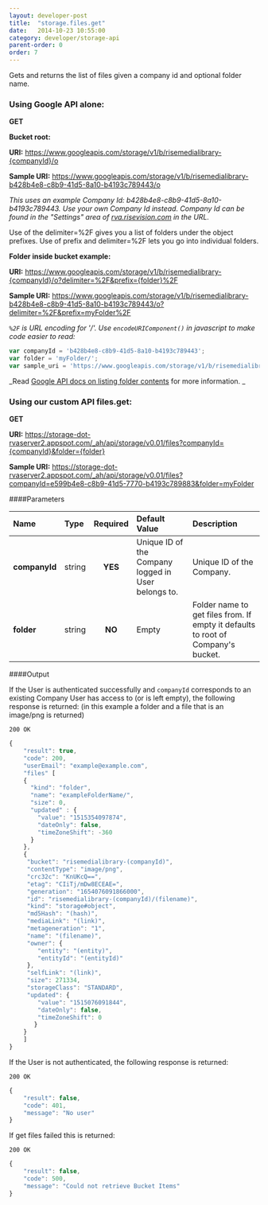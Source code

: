 ```yaml
---
layout: developer-post
title:  "storage.files.get"
date:   2014-10-23 10:55:00
category: developer/storage-api
parent-order: 0
order: 7
---
```


Gets and returns the list of files given a company id and optional folder name.

### Using Google API alone:

**GET**

**Bucket root:**

**URI:** https://www.googleapis.com/storage/v1/b/risemedialibrary-{companyId}/o

**Sample URI:** https://www.googleapis.com/storage/v1/b/risemedialibrary-b428b4e8-c8b9-41d5-8a10-b4193c789443/o

_This uses an example Company Id: b428b4e8-c8b9-41d5-8a10-b4193c789443. Use your own Company Id instead. Company Id can be found in the "Settings" area of [rva.risevision.com](http://rva.risevision.com) in the URL._

Use of the delimiter=%2F gives you a list of folders under the object prefixes.
Use of prefix and delimiter=%2F lets you go into individual folders.

**Folder inside bucket example:**

**URI:** https://www.googleapis.com/storage/v1/b/risemedialibrary-{companyId}/o?delimiter=%2F&prefix={folder}%2F

**Sample URI:** https://www.googleapis.com/storage/v1/b/risemedialibrary-b428b4e8-c8b9-41d5-8a10-b4193c789443/o?delimiter=%2F&prefix=myFolder%2F

_`%2F` is URL encoding for '/'. Use `encodeURIComponent()` in javascript to make code easier to read:_

```javascript
var companyId = 'b428b4e8-c8b9-41d5-8a10-b4193c789443';
var folder = 'myFolder/';
var sample_uri = 'https://www.googleapis.com/storage/v1/b/risemedialibrary-' + encodeURIComponent( companyId ) + '/o?delimiter=' + encodeURIComponent( '/' ) + '&prefix=' + encodeURIComponent( folder );
```

_Read [Google API docs on listing folder contents](https://cloud.google.com/storage/docs/json_api/v1/objects/list) for more information. _

### Using our custom API files.get:

**GET**

**URI:** https://storage-dot-rvaserver2.appspot.com/_ah/api/storage/v0.01/files?companyId={companyId}&folder={folder}

**Sample URI:** https://storage-dot-rvaserver2.appspot.com/_ah/api/storage/v0.01/files?companyId=e599b4e8-c8b9-41d5-7770-b4193c789883&folder=myFolder

####Parameters

| Name    | Type   | Required | Default Value | Description |
|:--------|:-------|:--------:|:--------------|:------------|
| **companyId**  | string |  **YES**  | Unique ID of the Company logged in User belongs to. | Unique ID of the Company. |
| **folder**  | string |  **NO**  | Empty | Folder name to get files from. If empty it defaults to root of Company's bucket.  |

####Output

If the User is authenticated successfully and `companyId` corresponds to an existing Company User has access to (or is left empty), the following response is returned:
(in this example a folder and a file that is an image/png is returned)

```200 OK```

```javascript
{
    "result": true,
    "code": 200,
    "userEmail": "example@example.com",
    "files" [
    {
      "kind": "folder",
      "name": "exampleFolderName/",
      "size": 0,
      "updated" : {
        "value": "1515354097874",
        "dateOnly": false,
        "timeZoneShift": -360
      }
    },
    {
     "bucket": "risemedialibrary-(companyId)",
     "contentType": "image/png",
     "crc32c": "KnUKcQ==",
     "etag": "CIiTj/mDw8ECEAE=",
     "generation": "1654076091866000",
     "id": "risemedialibrary-(companyId)/(filename)",
     "kind": "storage#object",
     "md5Hash": "(hash)",
     "mediaLink": "(link)",
     "metageneration": "1",
     "name": "(filename)",
     "owner": {
        "entity": "(entity)",
        "entityId": "(entityId)"
     },
     "selfLink": "(link)",
     "size": 271334,
     "storageClass": "STANDARD",
     "updated": {
        "value": "1515076091844",
        "dateOnly": false,
        "timeZoneShift": 0
       }
    }
    ]
}

```

If the User is not authenticated, the following response is returned:

```200 OK```

```javascript
{
    "result": false,
    "code": 401,
    "message": "No user"
}
```

If get files failed this is returned:

```200 OK```

```javascript
{
    "result": false,
    "code": 500,
    "message": "Could not retrieve Bucket Items"
}

```